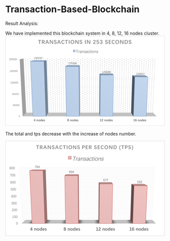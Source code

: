# Transaction-Based-Blockchain

Result Analysis:

We have implemented this blockchain system in 4, 8, 12, 16 nodes cluster.
![Total transactions in 253 second](https://github.com/thatisedward/Transaction-Based-Blockchain/blob/master/Screenshots/Sum%20transactons.png)

The total and tps decrease with the increase of nodes number.

![TPS Transactions per second](https://github.com/thatisedward/Transaction-Based-Blockchain/blob/master/Screenshots/tps.png)
